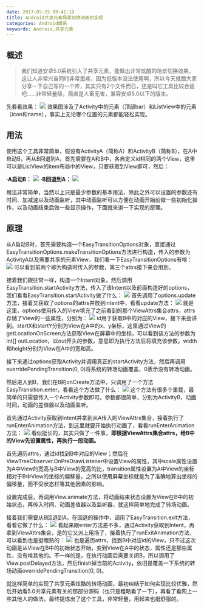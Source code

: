 ```yaml
---
date: 2017-05-25 09:41:19
title: Android共享元素场景切换动画的实现
categories: Android嫡系
keywords: Android,共享元素
---
```

## 概述
> 我们知道安卓5.0系统引入了共享元素，能做出非常炫酷的场景切换效果，这让人非常兴奋同时非常蛋疼，因为低版本没法使用啊，所以今天就跟大家分享一下自己写的一个库，其实只有2个文件而已，还是叫它工具比较合适吧......非常轻量级，简直是人畜无害，兼容安卓5.0以下的版本。


<!-- more -->
<!-- 这是　　缩进-->

先看看效果：
![](http://ondlsj2sn.bkt.clouddn.com/FuAsXRvr0p3XH756f5X0YoVWzwid.gif)
效果图涉及了Activity中的元素（顶部bar）和ListView中的元素（icon和name），事实上无论哪个位置的元素都能轻松实现。

## 用法
使用这个工具非常简单，假设有ActivityA（简称A）和ActivityB（简称B），在A中启动B，再从B回退到A，首先需要在A和B中，各自定义id相同的两个View，这里可以是ListView的item布局中的View，只要获取到View即可，然后：

**·A启动B：**
![](http://ondlsj2sn.bkt.clouddn.com/FsQNPZ4ay7W6EjnqWp5lM3gbMX7o.png)
**·B回退到A：**
![](http://ondlsj2sn.bkt.clouddn.com/FqJBAMpZBWsFUi_ob4YzPEOMzrjO.png)

用法非常简单，当然以上只是最少参数的基本用法，除此之外可以设置的参数还有时间、加减速以及动画监听，其中动画监听可以方便在动画开始前做一些初始化操作，以及动画结束后做一些显示操作，下面就来讲一下实现的原理。


## 原理
从A启动B时，首先需要构造一个EasyTransitionOptions对象，直接通过EasyTransitionOptions.makeTransitionOptions方法进行构造，传入的参数为ActivityA以及需要共享的元素View，我们看一下EasyTransitionOptions有啥：
![](http://ondlsj2sn.bkt.clouddn.com/FoHI7ZVr4oe5ArnzcvyA_QoGliAj.png)
可以看到前两个即为构造时传入的参数，第三个attrs接下来会用到。

接着我们跟往常一样，构造一个Intent对象，然后调用EasyTransition.startActivity方法，传入了该Intent以及前面构造好的options，我们看看EasyTransition.startActivity做了什么：
![](http://ondlsj2sn.bkt.clouddn.com/FhV13pgqrzTBaPTQa7a2qQ6S0OVn.png)
首先调用了options.update方法，接着又获取了options的attrs并放到intent中，看看update方法：
![](http://ondlsj2sn.bkt.clouddn.com/Fp6PhrgxeEOwz62IAv7qlv3hupXW.png)
就是这里，options使用传入的View填充了之前看到的那个ViewAttrs集合attrs，attrs存储了View的一些属性，分别为：
![](http://ondlsj2sn.bkt.clouddn.com/FuhInkYnHM0VHscuPaK8rJY6QqxX.png)
id用于获取B中的对应的View，接下来会讲到。startX和startY分别为View在A中的x、y坐标，这里通过View的getLocationOnScreen方法获取View在屏幕中的坐标，可以看到该方法的参数为int[] outLocation，以out开头的参数，意思即为执行方法后将填充该参数。width和height分别为View在A中的宽和高。

接下来通过options获取Activity并调用真正的startActivity方法，然后再调用overridePendingTransition(0, 0)将系统的转场动画覆盖，0表示没有转场动画。

然后进入到B，我们在B的onCreate方法中，只调用了一个方法EasyTransition.enter，看看这个方法做了什么：
![](http://ondlsj2sn.bkt.clouddn.com/FjU_eSsjyaj2Fhm93Fl7Zl-PLn1C.png)
这个方法有很多个重载，最简单的只需要传入一个Activity参数即可。参数都很简单，分别为ActivityB，动画时间，动画的差值器以及动画监听。

首先通过Activity获取到Intent并拿到从A传入的ViewAttrs集合，接着执行了runEnterAnimation方法，到这里就要开始执行动画了，看看runEnterAnimation方法：
![](http://ondlsj2sn.bkt.clouddn.com/Fq1k7n-d1dXjqVYHGT-JZHRDk8T3.png)
看似挺长的，其实只做了一件事，**即根据ViewAttrs集合attrs，给B中的View先设置属性，再执行一段动画。**

首先遍历attrs，通过id找到B中对应的View；然后在ViewTreeObserver.OnPreDrawListener中设置View的属性，其中scale属性设置为A中View的宽高与B中View的宽高的比，transition属性设置为A中View的坐标相对于B中View的坐标的偏移量，之所以使用屏幕坐标就是为了准确地算出坐标的偏移量，而不受状态栏等其他因素的影响。

设置完成后，再调用View.animate方法，将动画结束状态设置为View在B中的初始状态，再传入时间、动画差值器以及监听器，就这样简单地完成了转场动画。

接着我们需要从B回退到A，在回退的操作中，调用了EasyTransition.exit方法，看看它做了什么：
![](http://ondlsj2sn.bkt.clouddn.com/FgMNcEbDy1bKlJxuezkHk_nS4xuM.png)
看起来跟enter方法差不多，通过Activity获取到Intent，再拿到ViewAttrs集合，是的它又派上用场了，接着执行了runExitAnimation方法，可以看到也是挺眼熟的：
![](http://ondlsj2sn.bkt.clouddn.com/FlQzDy1wE3dBBJ1w0qiBSyyzopdQ.png)
也是遍历attrs，找到B中对应id的View，只不过这次动画是从View在B中的初始状态开始，变到View在A中的状态，属性还是那些属性，没有啥其他的。不一样的是，在执行动画后需要关闭B，所以调用了View.postDelayed方法，然后finish掉当前的Activity，依旧是覆盖一下系统的转场动画overridePendingTransition(0, 0)。

就这样简单的实现了共享元素炫酷的转场动画，最初纠结于如何实现比较优雅，然后开始看5.0共享元素有关的那部分源码（也只是粗略看了一下），再看了看网上一些其他人的做法，最终提炼出了这个工具，非常轻量，用起来也挺舒服的。
































































































<!-- <iframe frameborder="no" border="0" marginwidth="0" marginheight="0" width=100% height=86 src="//music.163.com/outchain/player?type=2&id=songid&auto=1&height=66"></iframe> -->
